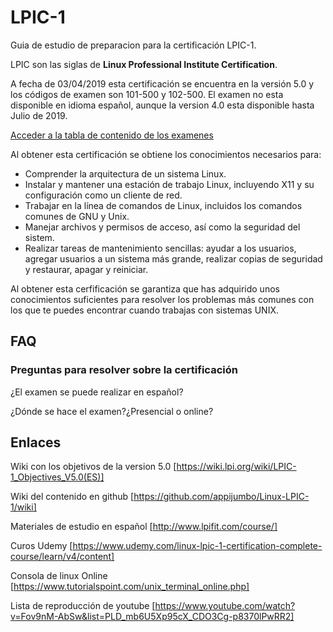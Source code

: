 # LPIC-1

Guia de estudio de preparacion para la certificación LPIC-1.

LPIC son las siglas de **Linux Professional Institute Certification**.

A fecha de 03/04/2019 esta certificación se encuentra en la versión 5.0 y los códigos de examen son 101-500 y 102-500. El examen no esta disponible en idioma español, aunque la version 4.0 esta disponible hasta Julio de 2019.

[Acceder a la tabla de contenido de los examenes](contenido.md)

Al obtener esta certificación se obtiene los conocimientos necesarios para:

- Comprender la arquitectura de un sistema Linux.
- Instalar y mantener una estación de trabajo Linux, incluyendo X11 y  su configuración como un cliente de red.
- Trabajar en la línea de comandos de Linux, incluidos los comandos comunes de GNU y Unix.
- Manejar archivos y permisos de acceso, así como la seguridad del sistem.
- Realizar tareas de mantenimiento sencillas: ayudar a los usuarios, agregar usuarios a un sistema más grande, realizar copias de seguridad y restaurar, apagar y reiniciar.

Al obtener esta cerfificación se garantiza que has adquirido unos conocimientos suficientes para resolver los problemas más comunes con los que te puedes encontrar cuando trabajas con sistemas UNIX.

## FAQ

### Preguntas para resolver sobre la certificación

¿El examen se puede realizar en español?

¿Dónde se hace el examen?¿Presencial o online?

## Enlaces
Wiki con los objetivos de la version 5.0
[https://wiki.lpi.org/wiki/LPIC-1_Objectives_V5.0(ES)]

Wiki del contenido en github
[https://github.com/appijumbo/Linux-LPIC-1/wiki]

Materiales de estudio en español
[http://www.lpifit.com/course/]

Curos Udemy
[https://www.udemy.com/linux-lpic-1-certification-complete-course/learn/v4/content]

Consola de linux Online
[https://www.tutorialspoint.com/unix_terminal_online.php]

Lista de reproducción de youtube
[https://www.youtube.com/watch?v=Fov9nM-AbSw&list=PLD_mb6U5Xp95cX_CDO3Cg-p8370lPwRR2]

[1]: contenido.md

